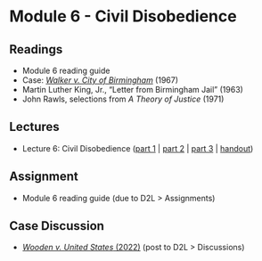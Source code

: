 # Module 6 - Civil Disobedience

## Readings

- Module 6 reading guide
- Case: [*Walker v. City of Birmingham*](https://www.loc.gov/item/usrep388307/) (1967)
- Martin Luther King, Jr., “Letter from Birmingham Jail” (1963)
- John Rawls, selections from *A Theory of Justice* (1971)

## Lectures

- Lecture 6: Civil Disobedience ([part 1](https://youtu.be/CAPjuSZmWB0) \| [part 2](https://youtu.be/x6a65tTko6c) \| [part 3](https://youtu.be/KXe0W2HFKV8) \| [handout](https://github.com/dingherself/phil-324/blob/main/handouts/06-civil-disobedience.md))

## Assignment

- Module 6 reading guide (due to D2L > Assignments)

## Case Discussion

- [*Wooden v. United States* (2022)](https://github.com/dingherself/phil-324/blob/main/case-discussions/03-wooden.md) (post to D2L > Discussions)